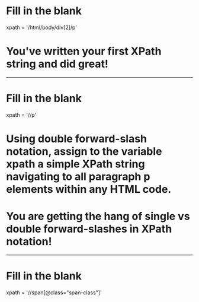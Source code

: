 # Fill in the blank
xpath = '/html/body/div[2]/p'
# You've written your first XPath string and did great!
----------------
# Fill in the blank
xpath = '//p'
# Using double forward-slash notation, assign to the variable xpath a simple XPath string navigating to all paragraph p elements within any HTML code.
# You are getting the hang of single vs double forward-slashes in XPath notation!
---------
<!-- Assign to the variable xpath an XPath string which will select all span elements whose class attribute equals "span-class". You do not need to see the actual HTML code to do this! -->
# Fill in the blank
xpath = '//span[@class="span-class"]'




